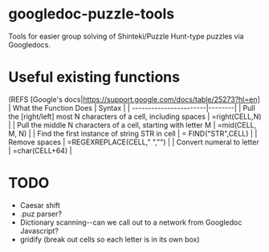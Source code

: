 # googledoc-puzzle-tools
Tools for easier group solving of Shinteki/Puzzle Hunt-type puzzles via Googledocs.

# Useful existing functions 
(REFS [Google's docs|https://support.google.com/docs/table/25273?hl=en]
| What the Function Does | Syntax |
| -----------------------|--------|
| Pull the [right/left] most N characters of a cell, including spaces | =right(CELL,N) |
| Pull the middle N characters of a cell, starting with letter M | =mid(CELL, M, N) |
| Find the first instance of string STR in cell | = FIND("STR",CELL) | 
| Remove spaces | =REGEXREPLACE(CELL," ","") |
| Convert numeral to letter | =char(CELL+64) |

# TODO
- Caesar shift
- .puz parser?
- Dictionary scanning--can we call out to a network from Googledoc Javascript?
- gridify (break out cells so each letter is in its own box)
